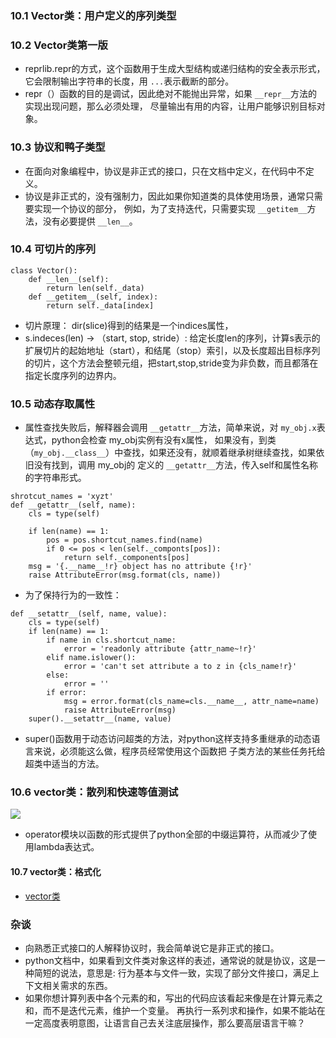 ### 10.1 Vector类：用户定义的序列类型### 10.2 Vector类第一版* reprlib.repr的方式，这个函数用于生成大型结构或递归结构的安全表示形式，它会限制输出字符串的长度，用 `...`表示截断的部分。* repr（）函数的目的是调试，因此绝对不能抛出异常，如果 `__repr__`方法的实现出现问题，那么必须处理，尽量输出有用的内容，让用户能够识别目标对象。### 10.3 协议和鸭子类型* 在面向对象编程中，协议是非正式的接口，只在文档中定义，在代码中不定义。* 协议是非正式的，没有强制力，因此如果你知道类的具体使用场景，通常只需要实现一个协议的部分，例如，为了支持迭代，只需要实现 `__getitem__`方法，没有必要提供 `__len__`。### 10.4 可切片的序列```class Vector():    def __len__(self):        return len(self._data)    def __getitem__(self, index):        return self._data[index]```* 切片原理：dir(slice)得到的结果是一个indices属性，* s.indeces(len) -> （start, stop, stride）:给定长度len的序列，计算s表示的扩展切片的起始地址（start），和结尾（stop）索引，以及长度超出目标序列的切片，这个方法会整顿元组，把start,stop,stride变为非负数，而且都落在指定长度序列的边界内。### 10.5 动态存取属性* 属性查找失败后，解释器会调用 `__getattr__`方法，简单来说，对 `my_obj.x`表达式，python会检查 my_obj实例有没有x属性，如果没有，到类（`my_obj.__class__`）中查找，如果还没有，就顺着继承树继续查找，如果依旧没有找到，调用 my_obj的定义的 `__getattr__`方法，传入self和属性名称的字符串形式。```shrotcut_names = 'xyzt'def __getattr__(self, name):    cls = type(self)            if len(name) == 1:        pos = pos.shortcut_names.find(name)        if 0 <= pos < len(self._componts[pos]):            return self._components[pos]    msg = '{.__name__!r} object has no attribute {!r}'    raise AttributeError(msg.format(cls, name))```* 为了保持行为的一致性：```def __setattr__(self, name, value):    cls = type(self)    if len(name) == 1:        if name in cls.shortcut_name:            error = 'readonly attribute {attr_name~!r}'        elif name.islower():            error = 'can't set attribute a to z in {cls_name!r}'        else:            error = ''        if error:            msg = error.format(cls_name=cls.__name__, attr_name=name)            raise AttributeError(msg)    super().__setattr__(name, value)```* super()函数用于动态访问超类的方法，对python这样支持多重继承的动态语言来说，必须能这么做，程序员经常使用这个函数把子类方法的某些任务托给超类中适当的方法。### 10.6 vector类：散列和快速等值测试![](readme/reduce.jpg)* operator模块以函数的形式提供了python全部的中缀运算符，从而减少了使用lambda表达式。#### 10.7 vector类：格式化* [vector类](10_序列的修改、散列和切片/Vector.py)### 杂谈* 向熟悉正式接口的人解释协议时，我会简单说它是非正式的接口。* python文档中，如果看到文件类对象这样的表述，通常说的就是协议，这是一种简短的说法，意思是:行为基本与文件一致，实现了部分文件接口，满足上下文相关需求的东西。* 如果你想计算列表中各个元素的和，写出的代码应该看起来像是在计算元素之和，而不是迭代元素，维护一个变量。再执行一系列求和操作，如果不能站在一定高度表明意图，让语言自己去关注底层操作，那么要高层语言干嘛？  